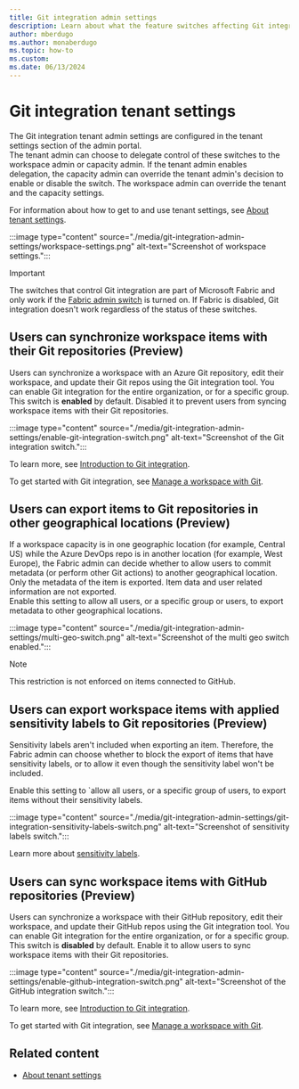 ```yaml
---
title: Git integration admin settings
description: Learn about what the feature switches affecting Git integration do and how to use them.
author: mberdugo
ms.author: monaberdugo
ms.topic: how-to
ms.custom:
ms.date: 06/13/2024
---
```


# Git integration tenant settings

The Git integration tenant admin settings are configured in the tenant settings section of the admin portal.  
The tenant admin can choose to delegate control of these switches to the workspace admin or capacity admin. If the tenant admin enables delegation, the capacity admin can override the tenant admin's decision to enable or disable the switch. The workspace admin can override the tenant and the capacity settings.

For information about how to get to and use tenant settings, see [About tenant settings](tenant-settings-index.md).

:::image type="content" source="./media/git-integration-admin-settings/workspace-settings.png" alt-text="Screenshot of workspace settings.":::

> [!IMPORTANT]
> The switches that control Git integration are part of Microsoft Fabric and only work if the [Fabric admin switch](fabric-switch.md) is turned on. If Fabric is disabled, Git integration doesn't work regardless of the status of these switches.

## Users can synchronize workspace items with their Git repositories (Preview)

Users can synchronize a workspace with an Azure Git repository, edit their workspace, and update their Git repos using the Git integration tool. You can enable Git integration for the entire organization, or for a specific group.  
This switch is **enabled** by default. Disabled it to prevent users from syncing workspace items with their Git repositories.

:::image type="content" source="./media/git-integration-admin-settings/enable-git-integration-switch.png" alt-text="Screenshot of the Git integration switch.":::

To learn more, see [Introduction to Git integration](../cicd/git-integration/intro-to-git-integration.md).

To get started with Git integration, see [Manage a workspace with Git](../cicd/git-integration/git-get-started.md).

## Users can export items to Git repositories in other geographical locations (Preview)

If a workspace capacity is in one geographic location (for example, Central US) while the Azure DevOps repo is in another location (for example, West Europe), the Fabric admin can decide whether to allow users to commit metadata (or perform other Git actions) to another geographical location. Only the metadata of the item is exported. Item data and user related information are not exported.  
Enable this setting to allow all users, or a specific group or users, to export metadata to other geographical locations.

:::image type="content" source="./media/git-integration-admin-settings/multi-geo-switch.png" alt-text="Screenshot of the multi geo switch enabled.":::

> [!NOTE]
> This restriction is not enforced on items connected to GitHub.

## Users can export workspace items with applied sensitivity labels to Git repositories (Preview)

Sensitivity labels aren't included when exporting an item. Therefore, the Fabric admin can choose whether to block the export of items that have sensitivity labels, or to allow it even though the sensitivity label won't be included.

Enable this setting to `allow all users, or a specific group of users, to export items without their sensitivity labels.

:::image type="content" source="./media/git-integration-admin-settings/git-integration-sensitivity-labels-switch.png" alt-text="Screenshot of sensitivity labels switch.":::

Learn more about [sensitivity labels](../get-started/apply-sensitivity-labels.md).

## Users can sync workspace items with GitHub repositories (Preview)

Users can synchronize a workspace with their GitHub repository, edit their workspace, and update their GitHub repos using the Git integration tool. You can enable Git integration for the entire organization, or for a specific group.  
This switch is **disabled** by default. Enable it to allow users to sync workspace items with their Git repositories.

:::image type="content" source="./media/git-integration-admin-settings/enable-github-integration-switch.png" alt-text="Screenshot of the GitHub integration switch.":::

To learn more, see [Introduction to Git integration](../cicd/git-integration/intro-to-git-integration.md).

To get started with Git integration, see [Manage a workspace with Git](../cicd/git-integration/git-get-started.md).

## Related content

- [About tenant settings](tenant-settings-index.md)